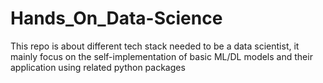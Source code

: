 # Hands_On_Data-Science
This repo is about different tech stack needed to be a data scientist, it mainly focus on the self-implementation of basic ML/DL models and their application using related python packages 
